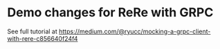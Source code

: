 # Demo changes for ReRe with GRPC

See full tutorial at
https://medium.com/@ryucc/mocking-a-grpc-client-with-rere-c856640f24f4

